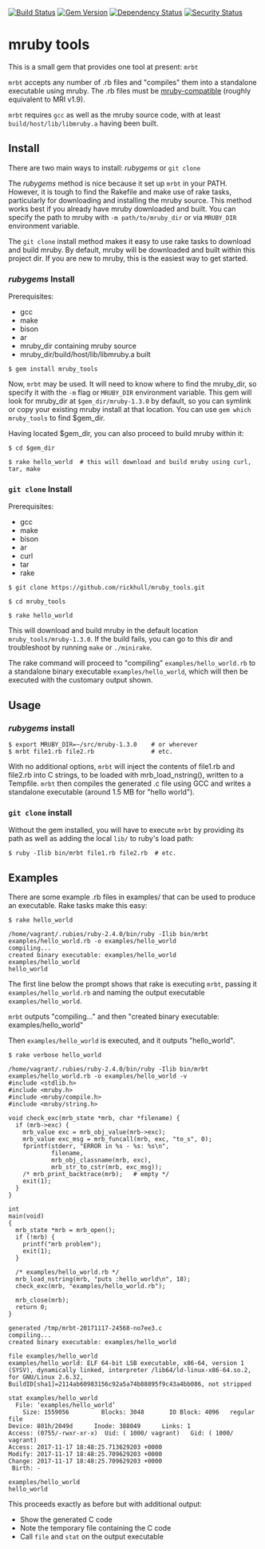 [![Build Status](https://travis-ci.org/rickhull/mruby_tools.svg?branch=master)](https://travis-ci.org/rickhull/mruby_tools)
[![Gem Version](https://badge.fury.io/rb/mruby_tools.svg)](https://badge.fury.io/rb/mruby_tools)
[![Dependency Status](https://gemnasium.com/rickhull/mruby_tools.svg)](https://gemnasium.com/rickhull/mruby_tools)
[![Security Status](https://hakiri.io/github/rickhull/mruby_tools/master.svg)](https://hakiri.io/github/rickhull/mruby_tools/master)

# mruby tools

This is a small gem that provides one tool at present: `mrbt`

`mrbt` accepts any number of .rb files and "compiles" them into a standalone
executable using mruby.  The .rb files must be
[mruby-compatible](https://github.com/mruby/mruby/blob/master/doc/limitations.md) (roughly equivalent to MRI v1.9).

`mrbt` requires `gcc` as well as the mruby source code, with at least
`build/host/lib/libmruby.a` having been built.

## Install

There are two main ways to install: *rubygems* or `git clone`

The *rubygems* method is nice because it set up `mrbt` in your PATH.  However,
it is tough to find the Rakefile and make use of rake tasks, particularly for
downloading and installing the mruby source.  This method works best if you
already have mruby downloaded and built.  You can specify the path to mruby
with `-m path/to/mruby_dir` or via `MRUBY_DIR` environment variable.

The `git clone` install method makes it easy to use rake tasks to download and
build mruby.  By default, mruby will be downloaded and built within this
project dir.  If you are new to mruby, this is the easiest way to get started.

### *rubygems* Install

Prerequisites:

* gcc
* make
* bison
* ar
* mruby_dir containing mruby source
* mruby_dir/build/host/lib/libmruby.a built

```
$ gem install mruby_tools
```

Now, `mrbt` may be used.  It will need to know where to find the mruby_dir,
so specify it with the `-m` flag or `MRUBY_DIR` environment variable.  This
gem will look for mruby_dir at `$gem_dir/mruby-1.3.0` by default, so you can
symlink or copy your existing mruby install at that location.  You can use
`gem which mruby_tools` to find $gem_dir.

Having located $gem_dir, you can also proceed to build mruby within it:

```
$ cd $gem_dir

$ rake hello_world  # this will download and build mruby using curl, tar, make
```

### `git clone` Install

Prerequisites:

* gcc
* make
* bison
* ar
* curl
* tar
* rake

```
$ git clone https://github.com/rickhull/mruby_tools.git

$ cd mruby_tools

$ rake hello_world
```

This will download and build mruby in the default location
`mruby_tools/mruby-1.3.0`.  If the build fails, you can go to this dir and
troubleshoot by running `make` or `./minirake`.

The rake command will proceed to "compiling" `examples/hello_world.rb` to
a standalone binary executable `examples/hello_world`, which will then be
executed with the customary output shown.

## Usage

### *rubygems* install

```
$ export MRUBY_DIR=~/src/mruby-1.3.0    # or wherever
$ mrbt file1.rb file2.rb                # etc.
```

With no additional options, `mrbt` will inject the contents of file1.rb and
file2.rb into C strings, to be loaded with mrb_load_nstring(), written to a
Tempfile.  `mrbt` then compiles the generated .c file using GCC and writes
a standalone executable (around 1.5 MB for "hello world").

### `git clone` install

Without the gem installed, you will have to execute `mrbt` by providing its
path as well as adding the local `lib/` to ruby's load path:

```
$ ruby -Ilib bin/mrbt file1.rb file2.rb  # etc.
```

## Examples

There are some example .rb files in examples/ that can be used to produce
an executable.  Rake tasks make this easy:

```
$ rake hello_world

/home/vagrant/.rubies/ruby-2.4.0/bin/ruby -Ilib bin/mrbt examples/hello_world.rb -o examples/hello_world
compiling...
created binary executable: examples/hello_world
examples/hello_world
hello_world
```

The first line below the prompt shows that rake is executing `mrbt`, passing it
`examples/hello_world.rb` and naming the output executable
`examples/hello_world`.

`mrbt` outputs "compiling..." and then "created binary
executable: examples/hello_world"

Then `examples/hello_world` is executed, and it outputs "hello_world".

```
$ rake verbose hello_world

/home/vagrant/.rubies/ruby-2.4.0/bin/ruby -Ilib bin/mrbt examples/hello_world.rb -o examples/hello_world -v
#include <stdlib.h>
#include <mruby.h>
#include <mruby/compile.h>
#include <mruby/string.h>

void check_exc(mrb_state *mrb, char *filename) {
  if (mrb->exc) {
    mrb_value exc = mrb_obj_value(mrb->exc);
    mrb_value exc_msg = mrb_funcall(mrb, exc, "to_s", 0);
    fprintf(stderr, "ERROR in %s - %s: %s\n",
            filename,
            mrb_obj_classname(mrb, exc),
            mrb_str_to_cstr(mrb, exc_msg));
    /* mrb_print_backtrace(mrb);   # empty */
    exit(1);
  }
}

int
main(void)
{
  mrb_state *mrb = mrb_open();
  if (!mrb) {
    printf("mrb problem");
    exit(1);
  }

  /* examples/hello_world.rb */
  mrb_load_nstring(mrb, "puts :hello_world\n", 18);
  check_exc(mrb, "examples/hello_world.rb");

  mrb_close(mrb);
  return 0;
}

generated /tmp/mrbt-20171117-24568-no7ee3.c
compiling...
created binary executable: examples/hello_world

file examples/hello_world
examples/hello_world: ELF 64-bit LSB executable, x86-64, version 1 (SYSV), dynamically linked, interpreter /lib64/ld-linux-x86-64.so.2, for GNU/Linux 2.6.32, BuildID[sha1]=2114ab60983156c92a5a74b88895f9c43a4bb086, not stripped

stat examples/hello_world
  File: ‘examples/hello_world’
    Size: 1559056         Blocks: 3048       IO Block: 4096   regular file
Device: 801h/2049d      Inode: 388049      Links: 1
Access: (0755/-rwxr-xr-x)  Uid: ( 1000/ vagrant)   Gid: ( 1000/ vagrant)
Access: 2017-11-17 18:48:25.713629203 +0000
Modify: 2017-11-17 18:48:25.709629203 +0000
Change: 2017-11-17 18:48:25.709629203 +0000
 Birth: -

examples/hello_world
hello_world
```

This proceeds exactly as before but with additional output:

* Show the generated C code
* Note the temporary file containing the C code
* Call `file` and `stat` on the output executable
